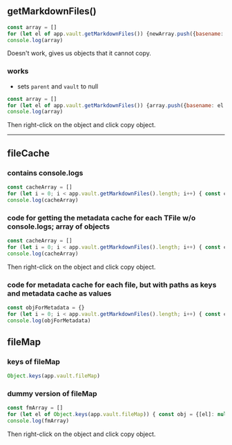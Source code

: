 ## getMarkdownFiles()

```javascript
const array = []
for (let el of app.vault.getMarkdownFiles()) {newArray.push({basename: el.basename, deleted: el.deleted, extension: el.extension, name: el.name, parent: el.parent, path: el.path, saving: el.saving, stat: el.stat, unsafeCachedData: el.unsafeCachedData, vault: el.vault})}
console.log(array)
```

Doesn't work, gives us objects that it cannot copy.

### works

- sets `parent` and `vault` to null

```javascript
const array = []
for (let el of app.vault.getMarkdownFiles()) {array.push({basename: el.basename, deleted: el.deleted, extension: el.extension, name: el.name, parent: null, path: el.path, saving: el.saving, stat: el.stat, unsafeCachedData: el.unsafeCachedData, vault: null})}
console.log(array)
```

Then right-click on the object and click copy object.

---

## fileCache

###  contains console.logs

```javascript
const cacheArray = []
for (let i = 0; i < app.vault.getMarkdownFiles().length; i++) { const currFile = app.vault.getMarkdownFiles()[i] ; const cache = app.metadataCache.getFileCache(currFile) ; console.log(cache) ; const path = currFile.path ; console.log(path); const obj = {[path]: cache}; console.log(obj); cacheArray.push(obj)}
console.log(cacheArray)
```

### code for getting the metadata cache for each TFile w/o console.logs; array of objects

```javascript
const cacheArray = []
for (let i = 0; i < app.vault.getMarkdownFiles().length; i++) { const currFile = app.vault.getMarkdownFiles()[i] ; const cache = app.metadataCache.getFileCache(currFile) ; const path = currFile.path ; const obj = {[path]: cache}; cacheArray.push(obj)}
console.log(cacheArray)
```

Then right-click on the object and click copy object.

### code for metadata cache for each file, but with paths as keys and metadata cache as values

```javascript
const objForMetadata = {}
for (let i = 0; i < app.vault.getMarkdownFiles().length; i++) { const currFile = app.vault.getMarkdownFiles()[i] ; const cache = app.metadataCache.getFileCache(currFile) ; const path = currFile.path ; objForMetadata[path] = cache}
console.log(objForMetadata)
```


## fileMap

### keys of fileMap

```javascript
Object.keys(app.vault.fileMap)
```

### dummy version of fileMap

```javascript
const fmArray = []
for (let el of Object.keys(app.vault.fileMap)) { const obj = {[el]: null} ; fmArray.push(obj)}
console.log(fmArray)
```
Then right-click on the object and click copy object.